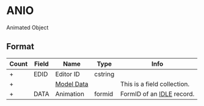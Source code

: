 ANIO
====

Animated Object

## Format

Count | Field | Name | Type | Info
------|-------|------|------|-----
+ | EDID | Editor ID | cstring |
+ | | [Model Data](Fields/Model.md) | | This is a field collection.
+ | DATA | Animation | formid | FormID of an [IDLE](IDLE.md) record.
